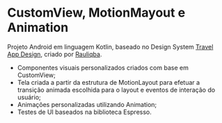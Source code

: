 # CustomView, MotionMayout e Animation 
Projeto Android em linguagem Kotlin, baseado no Design System [Travel App Design](https://www.figma.com/community/file/1042793245557377805), criado por [Rauliqba](https://www.figma.com/@rauliqbal). 
- Componentes visuais personalizados criados com base em CustomView;
- Tela criada a partir da estrutura de MotionLayout para efetuar a transição animada escolhida para o layout e eventos de interação do usuário;
- Animações personalizadas utilizando Animation; 
- Testes de UI baseados na biblioteca Espresso.
